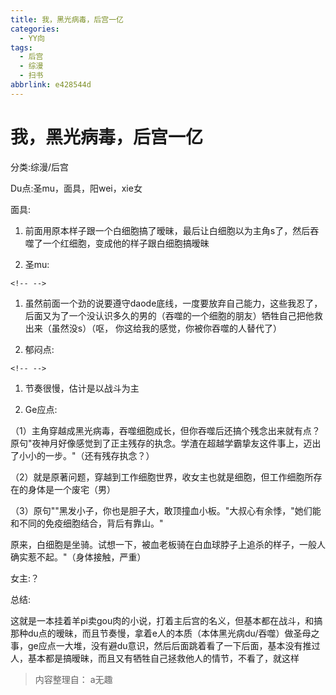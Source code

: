 ```yaml
---
title: 我，黑光病毒，后宫一亿
categories:
  - YY向
tags:
  - 后宫
  - 综漫
  - 扫书
abbrlink: e428544d
---
```

# 我，黑光病毒，后宫一亿
分类:综漫/后宫

Du点:圣mu，面具，阳wei，xie女

面具:

1.  前面用原本样子跟一个白细胞搞了暧昧，最后让白细胞以为主角s了，然后吞噬了一个红细胞，变成他的样子跟白细胞搞暧昧

2.  圣mu:

```{=html}
<!-- -->
```
1.  虽然前面一个劲的说要遵守daode底线，一度要放弃自己能力，这些我忍了，后面又为了一个没认识多久的男的（吞噬的一个细胞的朋友）牺牲自己把他救出来（虽然没s）（呕，
    你这给我的感觉，你被你吞噬的人替代了）

2.  郁闷点:

```{=html}
<!-- -->
```
1.  节奏很慢，估计是以战斗为主

2.  Ge应点:

（1）主角穿越成黑光病毒，吞噬细胞成长，但你吞噬后还搞个残念出来就有点？原句"夜神月好像感觉到了正主残存的执念。学渣在超越学霸挚友这件事上，迈出了小小的一步。"（还有残存执念？）

（2）就是原著问题，穿越到工作细胞世界，收女主也就是细胞，但工作细胞所存在的身体是一个废宅（男）

（3）原句""黑发小子，你也是胆子大，敢顶撞血小板。"大叔心有余悸，"她们能和不同的免疫细胞结合，背后有靠山。"

原来，白细胞是坐骑。试想一下，被血老板骑在白血球脖子上追杀的样子，一般人确实惹不起。"（身体接触，严重）

女主:？

总结:

这就是一本挂着羊pi卖gou肉的小说，打着主后宫的名义，但基本都在战斗，和搞那种du点的暧昧，而且节奏慢，拿着e人的本质（本体黑光病du/吞噬）做圣母之事，ge应点一大堆，没有避du意识，然后后面跳着看了一下后面，基本没有推过人，基本都是搞暧昧，而且又有牺牲自己拯救他人的情节，不看了，就这样


> 内容整理自： a无趣